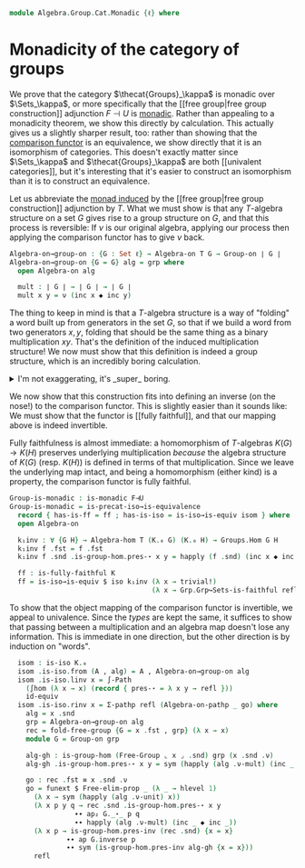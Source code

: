 <!--
```agda
open import Algebra.Group.Cat.Base
open import Algebra.Group.Free
open import Algebra.Monoid
open import Algebra.Group

open import Cat.Functor.Adjoint.Monadic
open import Cat.Functor.Adjoint.Monad
open import Cat.Functor.Equivalence
open import Cat.Functor.Properties
open import Cat.Functor.Adjoint
open import Cat.Diagram.Monad
open import Cat.Prelude

import Algebra.Group.Cat.Base as Grp

import Cat.Reasoning
```
-->

```agda
module Algebra.Group.Cat.Monadic {ℓ} where
```

<!--
```agda
private
  F : Functor (Sets ℓ) (Groups ℓ)
  F = free-objects→functor make-free-group

  F⊣U : F ⊣ _
  F⊣U = free-objects→left-adjoint make-free-group

  K = Comparison-EM F⊣U

  T : Monad-on _
  T = Adjunction→Monad F⊣U
  module F = Functor F
  module T = Monad-on T
  module K = Functor K
  module Sets^T = Cat.Reasoning (Eilenberg-Moore T)
```
-->

# Monadicity of the category of groups

We prove that the category $\thecat{Groups}_\kappa$ is monadic over
$\Sets_\kappa$, or more specifically that the [[free group|free group
construction]] adjunction $F \dashv U$ is [monadic]. Rather than
appealing to a monadicity theorem, we show this directly by calculation.
This actually gives us a slightly sharper result, too: rather than
showing that the [comparison functor] is an equivalence, we show
directly that it is an isomorphism of categories. This doesn't exactly
matter since $\Sets_\kappa$ and $\thecat{Groups}_\kappa$ are both
[[univalent categories]], but it's interesting that it's easier to
construct an isomorphism than it is to construct an equivalence.

[monadic]: Cat.Functor.Adjoint.Monadic.html
[comparison functor]: Cat.Functor.Adjoint.Monadic.html#Comparison-EM

Let us abbreviate the [monad induced] by the [[free group|free group
construction]] adjunction by $T$. What we must show is that any
$T$-algebra structure on a set $G$ gives rise to a group structure on
$G$, and that this process is reversible: If $\nu$ is our original
algebra, applying our process then applying the comparison functor has
to give $\nu$ back.

[monad induced]: Cat.Functor.Adjoint.Monad.html

```agda
Algebra-on→group-on : {G : Set ℓ} → Algebra-on T G → Group-on ∣ G ∣
Algebra-on→group-on {G = G} alg = grp where
  open Algebra-on alg

  mult : ∣ G ∣ → ∣ G ∣ → ∣ G ∣
  mult x y = ν (inc x ◆ inc y)
```

The thing to keep in mind is that a $T$-algebra structure is a way of
"folding" a word built up from generators in the set $G$, so that if we
build a word from two generators $x, y$, folding that should be the same
thing as a binary multiplication $xy$. That's the definition of the
induced multiplication structure! We now must show that this definition
is indeed a group structure, which is an incredibly boring calculation.

<details>
<summary>I'm not exaggerating, it's _super_ boring.</summary>

```agda
  abstract
    assoc : ∀ x y z → mult x (mult y z) ≡ mult (mult x y) z
    assoc x y z = sym $
      ν (inc (ν (inc x ◆ inc y)) ◆ inc z)                ≡⟨ (λ i → ν (inc (ν (inc x ◆ inc y)) ◆ inc (ν-unit (~ i) z))) ⟩
      ν (inc (ν (inc x ◆ inc y)) ◆ inc (ν (inc z)))      ≡⟨ happly ν-mult (inc _ ◆ inc _) ⟩
      ν (T.mult.η G (inc (inc x ◆ inc y) ◆ inc (inc z))) ≡˘⟨ ap ν (f-assoc _ _ _) ⟩
      ν (T.mult.η G (inc (inc x) ◆ inc (inc y ◆ inc z))) ≡˘⟨ happly ν-mult (inc _ ◆ inc _) ⟩
      ν (inc (ν (inc x)) ◆ inc (ν (inc y ◆ inc z)))      ≡⟨ (λ i → ν (inc (ν-unit i x) ◆ inc (ν (inc y ◆ inc z)))) ⟩
      ν (inc x ◆ inc (ν (inc y ◆ inc z)))                ∎

    invl : ∀ x → mult (ν (inv (inc x))) x ≡ ν nil
    invl x =
      ν (inc (ν (inv (inc x))) ◆ inc x)                ≡⟨ (λ i → ν (inc (ν (inv (inc x))) ◆ inc (ν-unit (~ i) x))) ⟩
      ν (inc (ν (inv (inc x))) ◆ inc (ν (inc x)))      ≡⟨ happly ν-mult (inc _ ◆ inc _) ⟩
      ν (T.mult.η G (inc (inv (inc x)) ◆ inc (inc x))) ≡⟨ ap ν (f-invl _) ⟩
      ν (T.mult.η G (inc nil))                         ≡⟨⟩
      ν nil                                            ∎

    idl' : ∀ x → mult (ν nil) x ≡ x
    idl' x =
      ν (inc (ν nil) ◆ inc x)            ≡⟨ (λ i → ν (inc (ν nil) ◆ inc (ν-unit (~ i) x))) ⟩
      ν (inc (ν nil) ◆ inc (ν (inc x)))  ≡⟨ happly ν-mult (inc _ ◆ inc _) ⟩
      ν (T.mult.η G (nil ◆ inc (inc x))) ≡⟨ ap ν (f-idl _) ⟩
      ν (inc x)                          ≡⟨ happly ν-unit x ⟩
      x                                  ∎

  grp : Group-on ∣ G ∣
  grp .Group-on._⋆_ = mult
  grp .Group-on.has-is-group = to-group-on fg .Group-on.has-is-group where
    fg : make-group ∣ G ∣
    fg .make-group.group-is-set = G .is-tr
    fg .make-group.unit = ν nil
    fg .make-group.mul = mult
    fg .make-group.inv x = ν (inv (inc x))
    fg .make-group.assoc = assoc
    fg .make-group.invl = invl
    fg .make-group.idl = idl'
```
</details>

We now show that this construction fits into defining an inverse (on the
nose!) to the comparison functor. This is slightly easier than it sounds
like: We must show that the functor is [[fully faithful]], and that our
mapping above is indeed invertible.

Fully faithfulness is almost immediate: a homomorphism of $T$-algebras
$K(G) \to K(H)$ preserves underlying multiplication _because_ the
algebra structure of $K(G)$ (resp. $K(H)$) is defined in terms of that
multiplication. Since we leave the underlying map intact, and being a
homomorphism (either kind) is a property, the comparison functor is
fully faithful.

```agda
Group-is-monadic : is-monadic F⊣U
Group-is-monadic = is-precat-iso→is-equivalence
  record { has-is-ff = ff ; has-is-iso = is-iso→is-equiv isom } where
  open Algebra-on

  k₁inv : ∀ {G H} → Algebra-hom T (K.₀ G) (K.₀ H) → Groups.Hom G H
  k₁inv f .fst = f .fst
  k₁inv f .snd .is-group-hom.pres-⋆ x y = happly (f .snd) (inc x ◆ inc y)

  ff : is-fully-faithful K
  ff = is-iso→is-equiv $ iso k₁inv (λ x → trivial!)
                                   (λ x → Grp.Grp↪Sets-is-faithful refl)
```

To show that the object mapping of the comparison functor is invertible,
we appeal to univalence. Since the _types_ are kept the same, it
suffices to show that passing between a multiplication and an algebra
map doesn't lose any information. This is immediate in one direction,
but the other direction is by induction on "words".

```agda
  isom : is-iso K.₀
  isom .is-iso.from (A , alg) = A , Algebra-on→group-on alg
  isom .is-iso.linv x = ∫-Path
    (∫hom (λ x → x) (record { pres-⋆ = λ x y → refl }))
    id-equiv
  isom .is-iso.rinv x = Σ-pathp refl (Algebra-on-pathp _ go) where
    alg = x .snd
    grp = Algebra-on→group-on alg
    rec = fold-free-group {G = x .fst , grp} (λ x → x)
    module G = Group-on grp

    alg-gh : is-group-hom (Free-Group ⌞ x ⌟ .snd) grp (x .snd .ν)
    alg-gh .is-group-hom.pres-⋆ x y = sym (happly (alg .ν-mult) (inc _ ◆ inc _))

    go : rec .fst ≡ x .snd .ν
    go = funext $ Free-elim-prop _ (λ _ → hlevel 1)
      (λ x → sym (happly (alg .ν-unit) x))
      (λ x p y q → rec .snd .is-group-hom.pres-⋆ x y
                ∙∙ ap₂ G._⋆_ p q
                ∙∙ happly (alg .ν-mult) (inc _ ◆ inc _))
      (λ x p → is-group-hom.pres-inv (rec .snd) {x = x}
              ∙∙ ap G.inverse p
              ∙∙ sym (is-group-hom.pres-inv alg-gh {x = x}))
      refl
```

